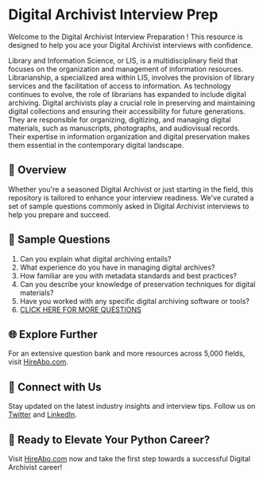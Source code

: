 # Digital Archivist Interview Prep

Welcome to the Digital Archivist Interview Preparation ! This resource is designed to help you ace your Digital Archivist interviews with confidence.

Library and Information Science, or LIS, is a multidisciplinary field that focuses on the organization and management of information resources. Librarianship, a specialized area within LIS, involves the provision of library services and the facilitation of access to information. As technology continues to evolve, the role of librarians has expanded to include digital archiving. Digital archivists play a crucial role in preserving and maintaining digital collections and ensuring their accessibility for future generations. They are responsible for organizing, digitizing, and managing digital materials, such as manuscripts, photographs, and audiovisual records. Their expertise in information organization and digital preservation makes them essential in the contemporary digital landscape.

## 🚀 Overview

Whether you're a seasoned Digital Archivist or just starting in the field, this repository is tailored to enhance your interview readiness. We've curated a set of sample questions commonly asked in Digital Archivist interviews to help you prepare and succeed.

## 📝 Sample Questions

1. Can you explain what digital archiving entails?
2. What experience do you have in managing digital archives?
3. How familiar are you with metadata standards and best practices?
4. Can you describe your knowledge of preservation techniques for digital materials?
5. Have you worked with any specific digital archiving software or tools?
6. [CLICK HERE FOR MORE QUESTIONS](https://hireabo.com/job/18_0_19/Digital%20Archivist)

## 🌐 Explore Further

For an extensive question bank and more resources across 5,000 fields, visit [HireAbo.com](https://www.hireabo.com).

## 📱 Connect with Us

Stay updated on the latest industry insights and interview tips. Follow us on [Twitter](https://twitter.com/hireabo) and [LinkedIn](https://www.linkedin.com/in/hire-abo-3609972a8/).

## 🚀 Ready to Elevate Your Python Career?

Visit [HireAbo.com](https://www.hireabo.com) now and take the first step towards a successful Digital Archivist career!